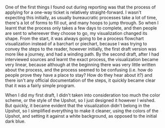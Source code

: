 One of the first things I found out during reporting was that the process of applying for a one-way ticket is relatively straight-forward. I wasn't expecting this initially, as usually bureaucratic processes take a lot of time, there's a lot of forms to fill out, and many hoops to jump through. So when I learnt that the process only takes a few days to complete, and then people are sent to whereever they choose to go, my visualization changed its shape. From the start, it was always going to be a process flowchart visualization instead of a barchart or piechart, because I was trying to convey the steps to the reader, however initially, the first draft version was more like a journey, and had a winding path. By the second draft, after I had interviewed sources and learnt the exact process, the visualization became very linear, because although at the beginning there was very little written about the process, and the process seemed to be confusing (i.e. how do people prove they have a place to stay? How do they hear about it?) and there isn't any official documentation of the steps, it quickly became clear that it was a fairly simple program. 

When I did my first draft, I didn't taken into consideration too much the color scheme, or the style of the Upshot, so I just designed it however I wished. But quickly, it became evident that the visualization didn't belong in the Upshot, so I simplified everything to make it cleaner, using the colors of the Upshot, and setting it against a white background, as opposed to the initial dark blue. 